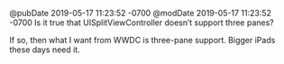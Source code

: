 @pubDate 2019-05-17 11:23:52 -0700
@modDate 2019-05-17 11:23:52 -0700
Is it true that UISplitViewController doesn’t support three panes?

If so, then what I want from WWDC is three-pane support. Bigger iPads these days need it.
